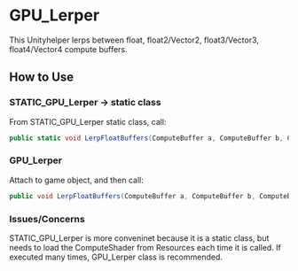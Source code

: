GPU_Lerper
==========

This Unityhelper lerps between float, float2/Vector2, float3/Vector3, float4/Vector4 compute buffers.

How to Use 
----------

### STATIC_GPU_Lerper -> static class
From STATIC_GPU_Lerper static class, call: 
```c#
public static void LerpFloatBuffers(ComputeBuffer a, ComputeBuffer b, ComputeBuffer output, float lerpAmount)
```


### GPU_Lerper
Attach to game object, and then call:
```c#
public void LerpFloatBuffers(ComputeBuffer a, ComputeBuffer b, ComputeBuffer output, float lerpAmount)
```

### Issues/Concerns
STATIC_GPU_Lerper is more conveninet because it is a static class, but needs to load the ComputeShader from Resources each time it is called. If executed many times, GPU_Lerper class is recommended.